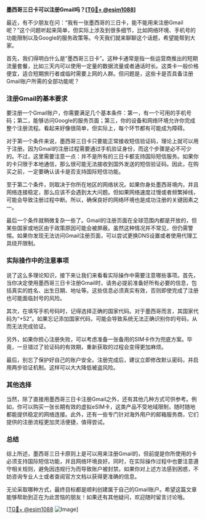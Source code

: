 **墨西哥三日卡可以注册Gmail吗？[[TG💪+ @esim1088](https://t.me/s/esim1088)]**

最近，有不少朋友在问：“我有一张墨西哥的三日卡，能不能用来注册Gmail呢？”这个问题听起来简单，但实际上涉及到很多细节，比如网络环境、手机号的功能限制以及Google的服务政策等。今天我们就来聊聊这个话题，希望能帮到大家。

首先，我们得明白什么是“墨西哥三日卡”。这种卡通常是指一些运营商推出的短期流量套餐，比如三天内可以使用一定量的数据流量或者通话时长。这类卡一般价格便宜，适合短期旅行者或临时需要上网的人群。但问题是，这些卡是否具备注册Gmail账户所需的全部功能呢？

### 注册Gmail的基本要求

要注册一个Gmail账户，你需要满足几个基本条件：第一，有一个可用的手机号码；第二，能够访问Google的服务页面；第三，你的设备和网络环境允许你完成整个注册流程。看起来好像很简单，但实际上，每个环节都有可能成为障碍。

对于第一个条件来说，墨西哥三日卡只要能正常接收短信验证码，理论上就可以用于注册。因为Gmail的注册过程需要通过手机验证身份，而这个步骤是必不可少的。不过，这里需要注意一点：并不是所有的三日卡都支持国际短信服务。如果你的卡只限于本地通信，那么很可能无法接收到国外发送的短信验证码。因此，在购买之前，一定要确认该卡是否支持国际短信功能。

至于第二个条件，则取决于你所在地区的网络状况。如果你身处墨西哥境内，并且网络连接稳定，那么应该不会遇到太大问题。但如果网络速度过慢或者频繁掉线，可能会导致注册过程中断。所以，确保良好的网络环境也是成功注册的关键因素之一。

最后一个条件就稍微复杂一些了。Gmail的注册页面在全球范围内都是开放的，但某些国家或地区由于政策原因可能会被屏蔽。虽然这种情况并不常见，但仍需警惕。如果你发现无法访问Gmail注册页面，可以尝试更换DNS设置或者使用代理工具绕开限制。

### 实际操作中的注意事项

说了这么多理论知识，接下来让我们来看看实际操作中需要注意哪些事项。首先，当你决定使用墨西哥三日卡注册Gmail时，请务必提前准备好所有必要的信息，包括真实的姓名、出生日期、地址等。这些信息必须真实有效，否则即使完成了注册也可能面临封号的风险。

其次，在填写手机号码时，记得选择正确的国家代码。对于墨西哥而言，其国家代码为“+52”。如果忘记添加国家代码，可能会导致系统无法正确识别你的号码，从而无法完成验证。

另外，如果你担心注册失败，可以考虑准备一张备用的SIM卡作为兜底方案。毕竟，一旦错过了验证码的有效期，重新获取的过程会变得更加麻烦。

最后，别忘了保护好自己的账户安全。注册完成后，建议立即修改默认密码，并启用两步验证机制。这样可以大大降低被盗风险。

### 其他选择

当然，除了直接用墨西哥三日卡注册Gmail之外，还有其他几种方式可供参考。例如，你可以购买一张长期有效的虚拟eSIM卡，这类产品不受地域限制，随时随地都能提供稳定的网络连接。此外，还有一些专门针对海外用户的邮箱服务商，它们提供的注册流程更加灵活便捷，值得尝试。

### 总结

综上所述，墨西哥三日卡原则上是可以用来注册Gmail的，但前提是你所使用的卡必须支持国际短信功能，并且网络环境良好。同时，在实际操作过程中也要注意遵守相关规则，避免因违规行为而导致账户被封禁。如果你对上述方法感到困惑，不妨咨询专业人士或者查阅官方文档以获得更准确的信息。

无论采取哪种方式，最终目标都是顺利创建属于自己的Gmail账户。希望这篇文章能够帮助到正在为此苦恼的朋友！如果还有其他疑问，欢迎随时留言讨论哦。

[[TG💪+ @esim1088](https://t.me/s/esim1088) ![Image](https://i.postimg.cc/4NQfJmqS/Snipaste-2025-05-13-00-14-12.png)]